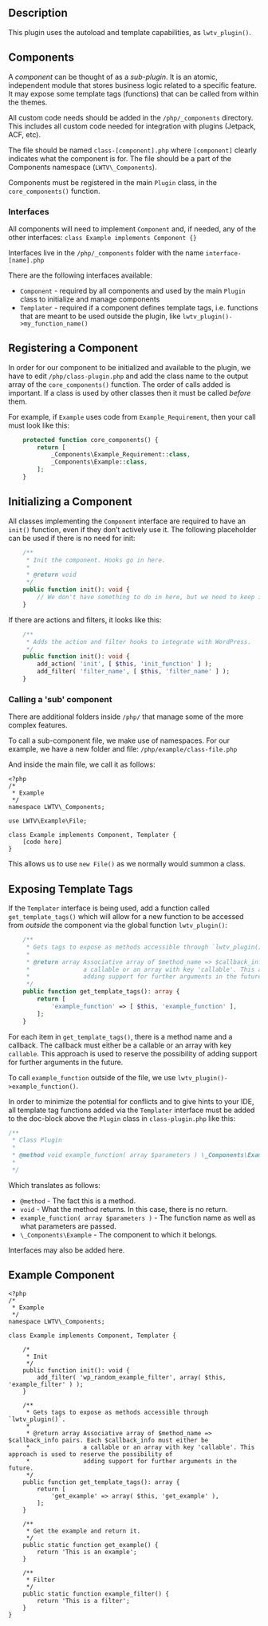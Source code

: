 ## Description

This plugin uses the autoload and template capabilities, as `lwtv_plugin()`.

## Components

A _component_ can be thought of as a _sub-plugin_. It is an atomic, independent module that stores business logic related to a specific feature. It may expose some template tags (functions) that can be called from within the themes.

All custom code needs should be added in the `/php/_components` directory. This includes all custom code needed for integration with plugins (Jetpack, ACF, etc).

The file should be named `class-[component].php` where `[component]` clearly indicates what the component is for. The file should be a part of the Components namespace (`LWTV\_Components`).

Components must be registered in the main `Plugin` class, in the `core_components()` function.

### Interfaces

All components will need to implement `Component` and, if needed, any of the other interfaces: `class Example implements Component {}`

Interfaces live in the `/php/_components` folder with the name `interface-[name].php`

There are the following interfaces available:

* `Component` - required by all components and used by the main `Plugin` class to initialize and manage components
* `Templater` - required if a component defines template tags, i.e. functions that are meant to be used outside the plugin, like `lwtv_plugin()->my_function_name()`

## Registering a Component

In order for our component to be initialized and available to the plugin, we have to edit `/php/class-plugin.php` and add the class name to the output array of the `core_components()` function. The order of calls added is important. If a class is used by other classes then it must be called _before_ them.

For example, if `Example` uses code from `Example_Requirement`, then your call must look like this:

```php
	protected function core_components() {
		return [
			_Components\Example_Requirement::class,
			_Components\Example::class,
		];
	}
```

## Initializing a Component

All classes implementing the `Component` interface are required to have an `init()` function, even if they don’t actively use it. The following placeholder can be used if there is no need for init:

```php
	/**
	 * Init the component. Hooks go in here.
	 *
	 * @return void
	 */
	public function init(): void {
		// We don't have something to do in here, but we need to keep it in order get component working.
	}
```

If there are actions and filters, it looks like this:

```php
	/**
	 * Adds the action and filter hooks to integrate with WordPress.
	 */
	public function init(): void {
		add_action( 'init', [ $this, 'init_function' ] );
		add_filter( 'filter_name', [ $this, 'filter_name' ] );
	}
```

### Calling a 'sub' component

There are additional folders inside `/php/` that manage some of the more complex features.

To call a sub-component file, we make use of namespaces. For our example, we have a new folder and file: `/php/example/class-file.php`

And inside the main file, we call it as follows:

```
<?php
/*
 * Example
 */
namespace LWTV\_Components;

use LWTV\Example\File;

class Example implements Component, Templater {
	[code here]
}
```

This allows us to use `new File()` as we normally would summon a class.

## Exposing Template Tags

If the `Templater` interface is being used, add a function called `get_template_tags()` which will allow for a new function to be accessed from _outside_ the component via the global function `lwtv_plugin()`:

```php
	/**
	 * Gets tags to expose as methods accessible through `lwtv_plugin()`.
	 *
	 * @return array Associative array of $method_name => $callback_info pairs. Each $callback_info must either be
	 *               a callable or an array with key 'callable'. This approach is used to reserve the possibility of
	 *               adding support for further arguments in the future.
	 */
	public function get_template_tags(): array {
		return [
			'example_function' => [ $this, 'example_function' ],
		];
	}
```

For each item in `get_template_tags()`, there is a method name and a callback. The callback must either be a callable or an array with key `callable`. This approach is used to reserve the possibility of adding support for further arguments in the future.

To call `example_function` outside of the file, we use `lwtv_plugin()->example_function()`.

In order to minimize the potential for conflicts and to give hints to your IDE, all template tag functions added via the `Templater` interface must be added to the doc-block above the `Plugin` class in `class-plugin.php` like this:

```php
/**
 * Class Plugin
 *
 * @method void example_function( array $parameters ) \_Components\Example
 *
 */
```

Which translates as follows:

* `@method` - The fact this is a method.
* `void` - What the method returns. In this case, there is no return.
* `example_function( array $parameters )` - The function name as well as what parameters are passed.
* `\_Components\Example` - The component to which it belongs.

Interfaces may also be added here.


## Example Component

```
<?php
/*
 * Example
 */
namespace LWTV\_Components;

class Example implements Component, Templater {

	/*
	 * Init
	 */
	public function init(): void {
		add_filter( 'wp_random_example_filter', array( $this, 'example_filter' ) );
	}

	/**
	 * Gets tags to expose as methods accessible through `lwtv_plugin()`.
	 *
	 * @return array Associative array of $method_name => $callback_info pairs. Each $callback_info must either be
	 *               a callable or an array with key 'callable'. This approach is used to reserve the possibility of
	 *               adding support for further arguments in the future.
	 */
	public function get_template_tags(): array {
		return [
			'get_example' => array( $this, 'get_example' ),
		];
	}

	/**
	 * Get the example and return it.
	 */
	public static function get_example() {
		return 'This is an example';
	}

	/**
	 * Filter
	 */
	public static function example_filter() {
		return 'This is a filter';
	}
}
```

